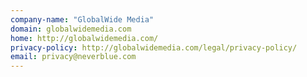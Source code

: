 ```yaml
---
company-name: "GlobalWide Media"
domain: globalwidemedia.com
home: http://globalwidemedia.com/
privacy-policy: http://globalwidemedia.com/legal/privacy-policy/
email: privacy@neverblue.com
---
```




